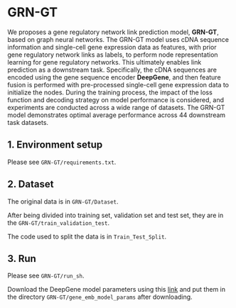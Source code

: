 # GRN-GT

We proposes a gene regulatory network link prediction model, **GRN-GT**, based on graph neural networks. The GRN-GT model uses cDNA sequence information and single-cell gene expression data as features, with prior gene regulatory network links as labels, to perform node representation learning for gene regulatory networks. This ultimately enables link prediction as a downstream task. Specifically, the cDNA sequences are encoded using the gene sequence encoder **DeepGene**, and then feature fusion is performed with pre-processed single-cell gene expression data to initialize the nodes. During the training process, the impact of the loss function and decoding strategy on model performance is considered, and experiments are conducted across a wide range of datasets. The GRN-GT model demonstrates optimal average performance across 44 downstream task datasets.

## 1. Environment setup

Please see `GRN-GT/requirements.txt`.

## 2. Dataset

The original data is in `GRN-GT/Dataset`.

After being divided into training set, validation set and test set, they are in the `GRN-GT/train_validation_test`.

The code used to split the data is in `Train_Test_Split`.

## 3. Run

Please see `GRN-GT/run_sh`.

Download the DeepGene model parameters using this [link](https://drive.google.com/file/d/168GNy3zA8aqlZ1Wq8mR6aHthF3CLmczV/view?usp=drive_link) and put them in the directory `GRN-GT/gene_emb_model_params` after downloading.
